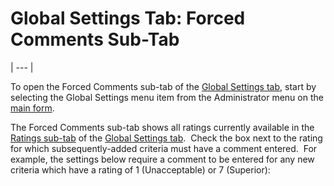 # Global Settings Tab:     Forced Comments Sub-Tab 
| --- |

To open the Forced Comments sub-tab of the 
[Global Settings tab](<globset.md>), start by selecting the Global Settings menu item from the Administrator menu on the
[main 
form](<7jjr.md>).

The Forced Comments sub-tab shows all ratings currently available in the [Ratings sub-tab](<ratings.md>) of the [Global Settings tab](<globset.md>).&nbsp; Check the box next to the rating for which subsequently-added criteria must have a comment entered.&nbsp; For example, the settings below require a comment to be entered for any new criteria which have a rating of 1 (Unacceptable) or 7 (Superior):